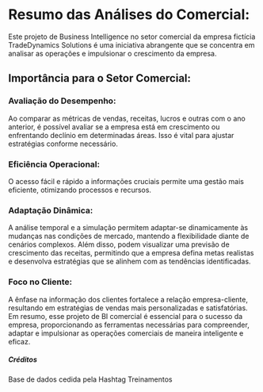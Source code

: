 # Resumo das Análises do Comercial:

Este projeto de Business Intelligence no setor comercial da empresa fictícia TradeDynamics Solutions é uma iniciativa abrangente que se concentra em analisar as operações e impulsionar o crescimento da empresa. 

## Importância para o Setor Comercial:
### Avaliação do Desempenho: 
Ao comparar as métricas de vendas, receitas, lucros e outras com o ano anterior, é possível avaliar  se a empresa está em crescimento ou enfrentando declínio em determinadas áreas. Isso é vital para ajustar estratégias conforme necessário.

### Eficiência Operacional:
O acesso fácil e rápido a informações cruciais permite uma gestão mais eficiente, otimizando processos e recursos.

### Adaptação Dinâmica:
A análise temporal e a simulação permitem adaptar-se dinamicamente às mudanças nas condições de mercado, mantendo a flexibilidade diante de cenários complexos. Além disso, podem visualizar uma previsão de crescimento das receitas, permitindo que a empresa defina metas realistas e desenvolva estratégias que se alinhem com as tendências identificadas. 

### Foco no Cliente:
A ênfase na informação dos clientes fortalece a relação empresa-cliente, resultando em estratégias de vendas mais personalizadas e satisfatórias.
Em resumo, esse projeto de BI comercial é essencial para o sucesso da empresa, proporcionando as ferramentas necessárias para compreender, adaptar e impulsionar as operações comerciais de maneira inteligente e eficaz.

##### Créditos
Base de dados cedida pela Hashtag Treinamentos
